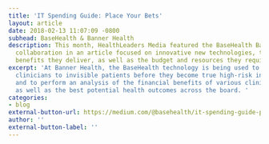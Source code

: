 ```yaml
---
title: 'IT Spending Guide: Place Your Bets'
layout: article
date: 2018-02-13 11:07:09 -0800
subhead: BaseHealth & Banner Health
description: This month, HealthLeaders Media featured the BaseHealth Banner Health
  collaboration in an article focused on innovative new technologies, the costs and
  benefits they deliver, as well as the budget and resources they require.
excerpt: 'At Banner Health, the BaseHealth technology is being used to both connect
  clinicians to invisible patients before they become true high-risk individuals,
  and to perform an analysis of the financial benefits of various clinical interventions,
  as well as the best potential health outcomes across the board. '
categories:
- blog
external-button-url: https://medium.com/@basehealth/it-spending-guide-place-your-bets-6ca0e96f6c7a
author: ''
external-button-label: ''
---
```

